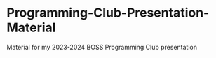 # Programming-Club-Presentation-Material
Material for my 2023-2024 BOSS Programming Club presentation
